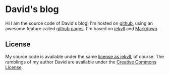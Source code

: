 # David's blog

Hi I am the source code of David's blog! I'm hosted on [github](http://github.com), using an awesome feature called [github pages](https://github.com/blog/272-github-pages). I'm based on [jekyll](https://github.com/mojombo/jekyll) and [Markdown](http://daringfireball.net/projects/markdown/).

## License

My source code is available under the same [license as jekyll](https://github.com/mojombo/jekyll/blob/master/LICENSE), of course. The ramblings of my author David are available under the [Creative Commons License](http://creativecommons.org/licenses/by-nc/3.0/).
